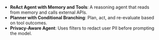- **ReAct Agent with Memory and Tools**: A reasoning agent that reads from memory and calls external APIs.
- **Planner with Conditional Branching**: Plan, act, and re-evaluate based on tool outcomes.
- **Privacy-Aware Agent**: Uses filters to redact user PII before prompting the model.